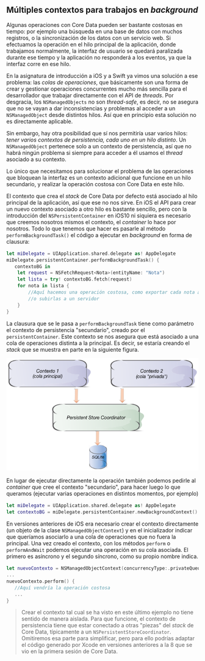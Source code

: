 ## Múltiples contextos para trabajos en *background*

Algunas operaciones con Core Data pueden ser bastante costosas en tiempo: por ejemplo una búsqueda en una base de datos con muchos registros, o la sincronización de los datos con un servicio web. Si efectuamos la operación en el hilo principal de la aplicación, donde trabajamos normalmente, la interfaz de usuario se quedará paralizada durante ese tiempo y la aplicación no responderá a los eventos, ya que la interfaz corre en ese hilo.

En la asignatura de introducción a iOS y a Swift ya vimos una solución a ese problema: las *colas de operaciones*, que básicamente son una forma de crear y gestionar operaciones concurrentes mucho más sencilla para el desarrollador que trabajar directamente con el API de *threads*. Por desgracia, los `NSManagedObjects` no son *thread-safe*, es decir, no se asegura que no se vayan a dar inconsistencias y problemas al acceder a un `NSManagedObject` desde distintos hilos. Así que en principio esta solución no es directamente aplicable.

Sin embargo, hay otra posibilidad que sí nos permitiría usar varios hilos: *tener varios contextos de persistencia, cada uno en un hilo distinto*. Un `NSManagedObject` pertenece solo a un contexto de persistencia, así que no habrá ningún problema si siempre para acceder a él usamos el *thread* asociado a su contexto. 

Lo único que necesitamos para solucionar el problema de las operaciones que bloquean la interfaz es un contexto adicional que funcione en un hilo secundario, y realizar la operación costosa con Core Data en este hilo. 

El contexto que crea el *stack* de Core Data por defecto está asociado al hilo principal de la aplicación, así que ese no nos sirve. En iOS el API para crear un nuevo contexto asociado a otro hilo es bastante sencillo, pero con la introducción del `NSPersistentContainer` en iOS10 ni siquiera es necesario que creemos nosotros mismos el contexto, el *container* lo hace por nosotros. Todo lo que tenemos que hacer es pasarle al método `performBackgroundTask()` el código a ejecutar en *background* en forma de clausura:

```swift
let miDelegate = UIApplication.shared.delegate as! AppDelegate
miDelegate.persistentContainer.performBackgroundTask() {
   contextoBG in
    let request = NSFetchRequest<Nota>(entityName: "Nota")  
    let lista = try! contextoBG.fetch(request)
    for nota in lista {
        //Aquí hacemos una operación costosa, como exportar cada nota a PDF
        //o subirlas a un servidor
    }
}
```

La clausura que se le pasa a `performBackgroundTask` tiene como parámetro el contexto de persistencia "secundario", creado por el `persistentContainer`. Este contexto se nos asegura que está asociado a una cola de operaciones distinta a la principal. Es decir, se estaría creando el *stack* que se muestra en parte en la siguiente figura.

![](img/multiples_contextos.png)

En lugar de ejecutar directamente la operación también podemos pedirle al *container* que cree el contexto "secundario", para hacer luego lo que queramos (ejecutar varias operaciones en distintos momentos, por ejemplo) 

```swift
let miDelegate = UIApplication.shared.delegate as! AppDelegate
let contextoBG = miDelegate.persistentContainer.newBackgroundContext()
```

En versiones anteriores de iOS era necesario crear el contexto directamente (un objeto de la clase `NSManagedObjectContext`) y en el inicializador indicar que queríamos asociarlo a una cola de operaciones que no fuera la principal. Una vez creado el contexto, con los métodos `perform` o `performAndWait` podemos ejecutar una operación en su cola asociada. El primero es asíncrono y el segundo síncrono, como su propio nombre indica.

```swift
let nuevoContexto = NSManagedObjectContext(concurrencyType:.privateQueueConcurrencyType)
...
nuevoContexto.perform() {
   //Aquí vendría la operación costosa
   ...
}
```

> Crear el contexto tal cual se ha visto en este último ejemplo no tiene sentido de manera aislada. Para que funcione, el contexto de persistencia tiene que estar conectado a otras "piezas" del *stack* de Core Data, típicamente a un `NSPersistentStoreCoordinator`. Omitiremos esa parte para simplificar, pero para ello podrías adaptar el código generado por Xcode en versiones anteriores a la 8 que se vio en la primera sesión de Core Data.
